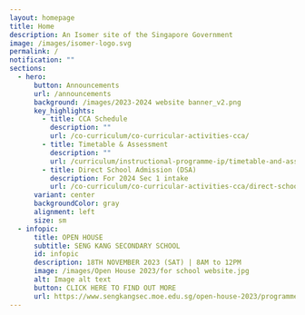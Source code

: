```yaml
---
layout: homepage
title: Home
description: An Isomer site of the Singapore Government
image: /images/isomer-logo.svg
permalink: /
notification: ""
sections:
  - hero:
      button: Announcements
      url: /announcements
      background: /images/2023-2024 website banner_v2.png
      key_highlights:
        - title: CCA Schedule
          description: ""
          url: /co-curriculum/co-curricular-activities-cca/
        - title: Timetable & Assessment
          description: ""
          url: /curriculum/instructional-programme-ip/timetable-and-assessment/
        - title: Direct School Admission (DSA)
          description: For 2024 Sec 1 intake
          url: /co-curriculum/co-curricular-activities-cca/direct-school-admission-dsa/
      variant: center
      backgroundColor: gray
      alignment: left
      size: sm
  - infopic:
      title: OPEN HOUSE
      subtitle: SENG KANG SECONDARY SCHOOL
      id: infopic
      description: 18TH NOVEMBER 2023 (SAT) | 8AM to 12PM
      image: /images/Open House 2023/for school website.jpg
      alt: Image alt text
      button: CLICK HERE TO FIND OUT MORE
      url: https://www.sengkangsec.moe.edu.sg/open-house-2023/programme-overview/
---
```


